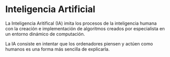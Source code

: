 # Inteligencia Artificial

La Inteligencia Aritifical (IA) imita los procesos de la inteligencia humana con la creación e implementación de algoritmos creados por especialista en un entorno dinámico de computación.

La IA consiste en intentar que los ordenadores piensen y actúen como humanos es una forma más sencilla de explicarla.

```{tableofcontents}
```
